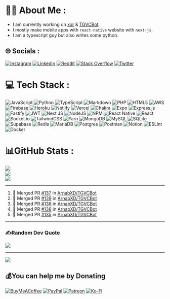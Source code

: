 # 🧑‍💻 About Me :
* I am currently working on [xor](https://github.com/xorgram/xor) & [TGVCBot](https://github.com/ArnabXD/TGVCBot).
* I mostly make mobile apps with `react-native` website with `next-js`.
* I am a typescript guy but also writes some python.

## 🌐 Socials :
[![Instagram](https://img.shields.io/badge/Instagram-%23E4405F.svg?logo=Instagram&logoColor=white)](https://instagram.com/arnabparyali) [![LinkedIn](https://img.shields.io/badge/LinkedIn-%230077B5.svg?logo=linkedin&logoColor=white)](https://linkedin.com/in/arnabparyali) [![Reddit](https://img.shields.io/badge/Reddit-%23FF4500.svg?logo=Reddit&logoColor=white)](https://reddit.com/user/ArnabXD) [![Stack Overflow](https://img.shields.io/badge/-Stackoverflow-FE7A16?logo=stack-overflow&logoColor=white)](https://stackoverflow.com/users/12250600) [![Twitter](https://img.shields.io/badge/Twitter-%231DA1F2.svg?logo=Twitter&logoColor=white)](https://twitter.com/arnabparyali) 

# 💻 Tech Stack :
![JavaScript](https://img.shields.io/badge/javascript-%23323330.svg?style=for-the-badge&logo=javascript&logoColor=%23F7DF1E) ![Python](https://img.shields.io/badge/python-3670A0?style=for-the-badge&logo=python&logoColor=ffdd54) ![TypeScript](https://img.shields.io/badge/typescript-%23007ACC.svg?style=for-the-badge&logo=typescript&logoColor=white) ![Markdown](https://img.shields.io/badge/markdown-%23000000.svg?style=for-the-badge&logo=markdown&logoColor=white) ![PHP](https://img.shields.io/badge/php-%23777BB4.svg?style=for-the-badge&logo=php&logoColor=white) ![HTML5](https://img.shields.io/badge/html5-%23E34F26.svg?style=for-the-badge&logo=html5&logoColor=white) ![AWS](https://img.shields.io/badge/AWS-%23FF9900.svg?style=for-the-badge&logo=amazon-aws&logoColor=white) ![Firebase](https://img.shields.io/badge/firebase-%23039BE5.svg?style=for-the-badge&logo=firebase) ![Heroku](https://img.shields.io/badge/heroku-%23430098.svg?style=for-the-badge&logo=heroku&logoColor=white) ![Netlify](https://img.shields.io/badge/netlify-%23000000.svg?style=for-the-badge&logo=netlify&logoColor=#00C7B7) ![Vercel](https://img.shields.io/badge/vercel-%23000000.svg?style=for-the-badge&logo=vercel&logoColor=white) ![Chakra](https://img.shields.io/badge/chakra-%234ED1C5.svg?style=for-the-badge&logo=chakraui&logoColor=white) ![Expo](https://img.shields.io/badge/expo-1C1E24?style=for-the-badge&logo=expo&logoColor=#D04A37) ![Express.js](https://img.shields.io/badge/express.js-%23404d59.svg?style=for-the-badge&logo=express&logoColor=%2361DAFB) ![Fastify](https://img.shields.io/badge/fastify-%23000000.svg?style=for-the-badge&logo=fastify&logoColor=white) ![JWT](https://img.shields.io/badge/JWT-black?style=for-the-badge&logo=JSON%20web%20tokens) ![Next JS](https://img.shields.io/badge/Next-black?style=for-the-badge&logo=next.js&logoColor=white) ![NodeJS](https://img.shields.io/badge/node.js-6DA55F?style=for-the-badge&logo=node.js&logoColor=white) ![NPM](https://img.shields.io/badge/NPM-%23000000.svg?style=for-the-badge&logo=npm&logoColor=white) ![React Native](https://img.shields.io/badge/react_native-%2320232a.svg?style=for-the-badge&logo=react&logoColor=%2361DAFB) ![React](https://img.shields.io/badge/react-%2320232a.svg?style=for-the-badge&logo=react&logoColor=%2361DAFB) ![Socket.io](https://img.shields.io/badge/Socket.io-black?style=for-the-badge&logo=socket.io&badgeColor=010101) ![TailwindCSS](https://img.shields.io/badge/tailwindcss-%2338B2AC.svg?style=for-the-badge&logo=tailwind-css&logoColor=white) ![Yarn](https://img.shields.io/badge/yarn-%232C8EBB.svg?style=for-the-badge&logo=yarn&logoColor=white) ![MongoDB](https://img.shields.io/badge/MongoDB-%234ea94b.svg?style=for-the-badge&logo=mongodb&logoColor=white) ![MySQL](https://img.shields.io/badge/mysql-%2300f.svg?style=for-the-badge&logo=mysql&logoColor=white) ![SQLite](https://img.shields.io/badge/sqlite-%2307405e.svg?style=for-the-badge&logo=sqlite&logoColor=white) 	![Supabase](https://img.shields.io/badge/Supabase-3ECF8E?style=for-the-badge&logo=supabase&logoColor=white) ![Redis](https://img.shields.io/badge/redis-%23DD0031.svg?style=for-the-badge&logo=redis&logoColor=white) ![MariaDB](https://img.shields.io/badge/MariaDB-003545?style=for-the-badge&logo=mariadb&logoColor=white) ![Postgres](https://img.shields.io/badge/postgres-%23316192.svg?style=for-the-badge&logo=postgresql&logoColor=white) ![Postman](https://img.shields.io/badge/Postman-FF6C37?style=for-the-badge&logo=postman&logoColor=white) ![Notion](https://img.shields.io/badge/Notion-%23000000.svg?style=for-the-badge&logo=notion&logoColor=white) ![ESLint](https://img.shields.io/badge/ESLint-4B3263?style=for-the-badge&logo=eslint&logoColor=white) ![Docker](https://img.shields.io/badge/docker-%230db7ed.svg?style=for-the-badge&logo=docker&logoColor=white)

# 📊GitHub Stats :
![](https://github-readme-stats.vercel.app/api?username=ArnabXD&theme=tokyonight&hide_border=false&include_all_commits=false&count_private=false)<br/>
![](https://github-readme-streak-stats.herokuapp.com/?user=ArnabXD&theme=tokyonight&hide_border=false)<br/>
![](https://github-readme-stats.vercel.app/api/top-langs/?username=ArnabXD&theme=tokyonight&hide_border=false&include_all_commits=false&count_private=false&layout=compact)

---

<!--START_SECTION:activity-->
1. 🎉 Merged PR [#137](https://github.com/ArnabXD/TGVCBot/pull/137) in [ArnabXD/TGVCBot](https://github.com/ArnabXD/TGVCBot)
2. 🎉 Merged PR [#139](https://github.com/ArnabXD/TGVCBot/pull/139) in [ArnabXD/TGVCBot](https://github.com/ArnabXD/TGVCBot)
3. 🎉 Merged PR [#136](https://github.com/ArnabXD/TGVCBot/pull/136) in [ArnabXD/TGVCBot](https://github.com/ArnabXD/TGVCBot)
4. 🎉 Merged PR [#138](https://github.com/ArnabXD/TGVCBot/pull/138) in [ArnabXD/TGVCBot](https://github.com/ArnabXD/TGVCBot)
5. 🎉 Merged PR [#135](https://github.com/ArnabXD/TGVCBot/pull/135) in [ArnabXD/TGVCBot](https://github.com/ArnabXD/TGVCBot)
<!--END_SECTION:activity-->

---

### ✍️Random Dev Quote
![](https://quotes-github-readme.vercel.app/api?type=horizontal&theme=tokyonight)

---
[![](https://visitcount.itsvg.in/api?id=ArnabXD&icon=0&color=0)](https://visitcount.itsvg.in)

  ## 💰You can help me by Donating
  [![BuyMeACoffee](https://img.shields.io/badge/Buy%20Me%20a%20Coffee-ffdd00?style=for-the-badge&logo=buy-me-a-coffee&logoColor=black)](https://buymeacoffee.com/arnabxd) [![PayPal](https://img.shields.io/badge/PayPal-00457C?style=for-the-badge&logo=paypal&logoColor=white)](https://paypal.me/arnabparyali) [![Patreon](https://img.shields.io/badge/Patreon-F96854?style=for-the-badge&logo=patreon&logoColor=white)](https://patreon.com/arnabxd) [![Ko-Fi](https://img.shields.io/badge/Ko--fi-F16061?style=for-the-badge&logo=ko-fi&logoColor=white)](https://ko-fi.com/arnabxd) 

